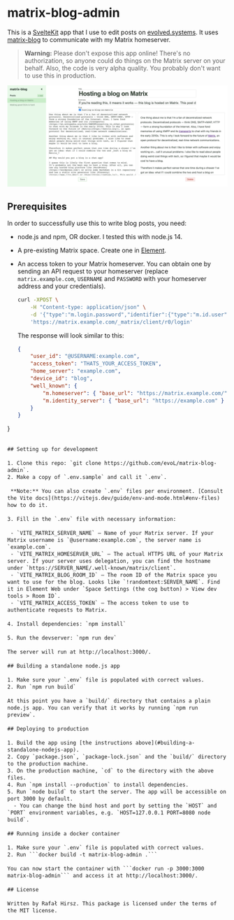 # matrix-blog-admin

This is a [SvelteKit](https://kit.svelte.dev/) app that I use to edit posts on [evolved.systems](https://evolved.systems/). It uses [matrix-blog](https://github.com/evoL/matrix-blog/) to communicate with my Matrix homeserver.

> **Warning:** Please don't expose this app online! There's no authorization, so anyone could do things on the Matrix server on your behalf. Also, the code is very alpha quality. You probably don't want to use this in production.

![Screenshot of matrix-blog-admin running on a desktop browser](./screenshot.jpg)

## Prerequisites

In order to successfully use this to write blog posts, you need:

-   node.js and npm, OR docker. I tested this with node.js 14. 
-   A pre-existing Matrix space. Create one in [Element](https://app.element.io/).
-   An access token to your Matrix homeserver. You can obtain one by sending an API request to your homeserver (replace `matrix.example.com`, `USERNAME` and `PASSWORD` with your homeserver address and your credentials).

    ```sh
    curl -XPOST \
        -H "Content-type: application/json" \
        -d '{"type":"m.login.password","identifier":{"type":"m.id.user","user":"USERNAME"},"password":"PASSWORD"}' \
        'https://matrix.example.com/_matrix/client/r0/login'
    ```

    The response will look similar to this:

    ```json
    {
        "user_id": "@USERNAME:example.com",
        "access_token": "THATS_YOUR_ACCESS_TOKEN",
        "home_server": "example.com",
        "device_id": "blog",
        "well_known": {
            "m.homeserver": { "base_url": "https://matrix.example.com/" },
            "m.identity_server": { "base_url": "https://example.com" }
        }
    }
  }
  ```

## Setting up for development

1. Clone this repo: `git clone https://github.com/evoL/matrix-blog-admin`.
2. Make a copy of `.env.sample` and call it `.env`.

   **Note:** You can also create `.env` files per environment. [Consult the Vite docs](https://vitejs.dev/guide/env-and-mode.html#env-files) how to do it.

3. Fill in the `.env` file with necessary information:

   - `VITE_MATRIX_SERVER_NAME` — Name of your Matrix server. If your Matrix username is `@username:example.com`, the server name is `example.com`.
   - `VITE_MATRIX_HOMESERVER_URL` — The actual HTTPS URL of your Matrix server. If your server uses delegation, you can find the hostname under `https://SERVER_NAME/.well-known/matrix/client`.
   - `VITE_MATRIX_BLOG_ROOM_ID` — The room ID of the Matrix space you want to use for the blog. Looks like `!randomtext:SERVER_NAME`. Find it in Element Web under `Space Settings (the cog button) > View dev tools > Room ID`.
   - `VITE_MATRIX_ACCESS_TOKEN` — The access token to use to authenticate requests to Matrix.

4. Install dependencies: `npm install`

5. Run the devserver: `npm run dev`

The server will run at http://localhost:3000/.

## Building a standalone node.js app

1. Make sure your `.env` file is populated with correct values.
2. Run `npm run build`

At this point you have a `build/` directory that contains a plain node.js app. You can verify that it works by running `npm run preview`.

## Deploying to production

1. Build the app using [the instructions above](#building-a-standalone-nodejs-app).
2. Copy `package.json`, `package-lock.json` and the `build/` directory to the production machine.
3. On the production machine, `cd` to the directory with the above files.
4. Run `npm install --production` to install dependencies.
5. Run `node build` to start the server. The app will be accessible on port 3000 by default.
    - You can change the bind host and port by setting the `HOST` and `PORT` environment variables, e.g. `HOST=127.0.0.1 PORT=8080 node build`.

## Running inside a docker container

1. Make sure your `.env` file is populated with correct values.
2. Run ```docker build -t matrix-blog-admin .```

You can now start the container with ```docker run -p 3000:3000 matrix-blog-admin``` and access it at http://localhost:3000/.

## License

Written by Rafał Hirsz. This package is licensed under the terms of the MIT license.
